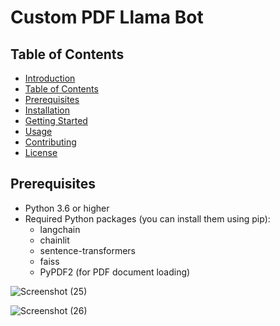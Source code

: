

# Custom PDF Llama Bot

## Table of Contents

- [Introduction](#langchain-medical-bot)
- [Table of Contents](#table-of-contents)
- [Prerequisites](#prerequisites)
- [Installation](#installation)
- [Getting Started](#getting-started)
- [Usage](#usage)
- [Contributing](#contributing)
- [License](#license)

## Prerequisites

- Python 3.6 or higher
- Required Python packages (you can install them using pip):
    - langchain
    - chainlit
    - sentence-transformers
    - faiss
    - PyPDF2 (for PDF document loading)


![Screenshot (25)](https://github.com/hardik-05/Custom_LLama/assets/73483500/1a3220e3-37d5-4acf-b5ef-acc374ba0ab7)

![Screenshot (26)](https://github.com/hardik-05/Custom_LLama/assets/73483500/32469056-4bb2-42fe-ad37-3abe0e24d17d)

